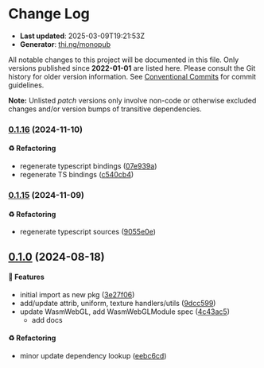 # Change Log

- **Last updated**: 2025-03-09T19:21:53Z
- **Generator**: [thi.ng/monopub](https://thi.ng/monopub)

All notable changes to this project will be documented in this file.
Only versions published since **2022-01-01** are listed here.
Please consult the Git history for older version information.
See [Conventional Commits](https://conventionalcommits.org/) for commit guidelines.

**Note:** Unlisted _patch_ versions only involve non-code or otherwise excluded changes
and/or version bumps of transitive dependencies.

### [0.1.16](https://github.com/thi-ng/umbrella/tree/@thi.ng/wasm-api-webgl@0.1.16) (2024-11-10)

#### ♻️ Refactoring

- regenerate typescript bindings ([07e939a](https://github.com/thi-ng/umbrella/commit/07e939a))
- regenerate TS bindings ([c540cb4](https://github.com/thi-ng/umbrella/commit/c540cb4))

### [0.1.15](https://github.com/thi-ng/umbrella/tree/@thi.ng/wasm-api-webgl@0.1.15) (2024-11-09)

#### ♻️ Refactoring

- regenerate typescript sources ([9055e0e](https://github.com/thi-ng/umbrella/commit/9055e0e))

## [0.1.0](https://github.com/thi-ng/umbrella/tree/@thi.ng/wasm-api-webgl@0.1.0) (2024-08-18)

#### 🚀 Features

- initial import as new pkg ([3e27f06](https://github.com/thi-ng/umbrella/commit/3e27f06))
- add/update attrib, uniform, texture handlers/utils ([9dcc599](https://github.com/thi-ng/umbrella/commit/9dcc599))
- update WasmWebGL, add WasmWebGLModule spec ([4c43ac5](https://github.com/thi-ng/umbrella/commit/4c43ac5))
  - add docs

#### ♻️ Refactoring

- minor update dependency lookup ([eebc6cd](https://github.com/thi-ng/umbrella/commit/eebc6cd))
